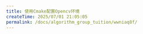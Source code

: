 ```yaml
---
title: 使用Cmake配置Opencv环境
createTime: 2025/07/01 21:05:05
permalink: /docs/algorithm_group_tuition/wwniaq8f/
---
```


<!--
 *  _   _  _______   _______   _____  
 * | \ | ||  ___\ \ / /_   _| |  ___| 
 * |  \| || |__  \ V /  | |   | |__   
 * | . ` ||  __| /   \  | |   |  __|  
 * | |\  || |___/ /^\ \ | |   | |___  
 * \_| \_/\____/\/   \/ \_/   \____/  
 * 
 * @Author: ziyu (Chen Zhaoyu)
 * @Date: 2025-07-01 21:05:05
 * @LastEditors: ziyu (Chen Zhaoyu)
 * @LastEditTime: 2025-07-01 21:05:34
 * @Description: 
 * Copyright (c) 2025 by XAUT NEXT-E/ziyu, All Rights Reserved. 
-->

